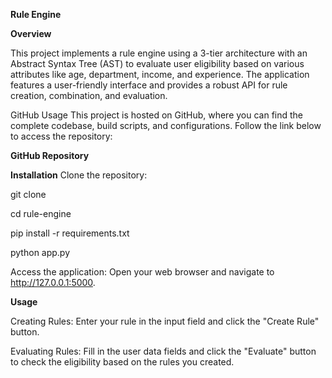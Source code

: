 **Rule Engine**

**Overview**

This project implements a rule engine using a 3-tier architecture with an Abstract Syntax Tree (AST) to evaluate user eligibility based on various attributes like age, department, income, and experience. The application features a user-friendly interface and provides a robust API for rule creation, combination, and evaluation.

GitHub Usage
This project is hosted on GitHub, where you can find the complete codebase, build scripts, and configurations. Follow the link below to access the repository:

**GitHub Repository**

**Installation**
Clone the repository:

git clone

cd rule-engine

pip install -r requirements.txt

python app.py

Access the application: Open your web browser and navigate to http://127.0.0.1:5000.

**Usage**

Creating Rules: Enter your rule in the input field and click the "Create Rule" button.

Evaluating Rules: Fill in the user data fields and click the "Evaluate" button to check the eligibility based on the rules you created.
